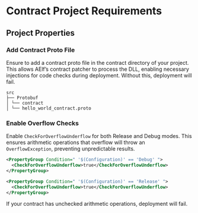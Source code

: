 # Contract Project Requirements

## Project Properties

### Add Contract Proto File
Ensure to add a contract proto file in the contract directory of your project. This allows AElf’s contract patcher to process the DLL, enabling necessary injections for code checks during deployment. Without this, deployment will fail.

```tree
src
├── Protobuf 
│ └── contract
│ └── hello_world_contract.proto
```

### Enable Overflow Checks
Enable `CheckForOverflowUnderflow` for both Release and Debug modes. This ensures arithmetic operations that overflow will throw an `OverflowException`, preventing unpredictable results.

```xml
<PropertyGroup Condition=" '$(Configuration)' == 'Debug' ">
  <CheckForOverflowUnderflow>true</CheckForOverflowUnderflow>
</PropertyGroup>

<PropertyGroup Condition=" '$(Configuration)' == 'Release' ">
  <CheckForOverflowUnderflow>true</CheckForOverflowUnderflow>
</PropertyGroup>
```

If your contract has unchecked arithmetic operations, deployment will fail.